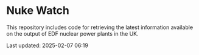 # Nuke Watch

This repository includes code for retrieving the latest information available on the output of EDF nuclear power plants in the UK.

Last updated: 2025-02-07 06:19